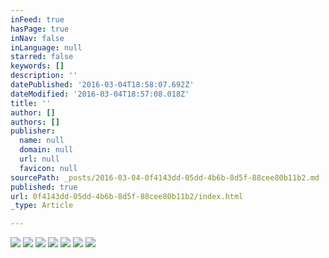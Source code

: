 ```yaml
---
inFeed: true
hasPage: true
inNav: false
inLanguage: null
starred: false
keywords: []
description: ''
datePublished: '2016-03-04T18:58:07.692Z'
dateModified: '2016-03-04T18:57:08.018Z'
title: ''
author: []
authors: []
publisher:
  name: null
  domain: null
  url: null
  favicon: null
sourcePath: _posts/2016-03-04-0f4143dd-05dd-4b6b-8d5f-88cee80b11b2.md
published: true
url: 0f4143dd-05dd-4b6b-8d5f-88cee80b11b2/index.html
_type: Article

---
```

![](https://the-grid-user-content.s3-us-west-2.amazonaws.com/bbff0e00-ce33-4691-8ec7-e0a3a78606e9.jpg)
![](https://the-grid-user-content.s3-us-west-2.amazonaws.com/0b41b96e-75f9-461e-b885-5b8f1f23d219.jpg)
![](https://the-grid-user-content.s3-us-west-2.amazonaws.com/d05b7587-3c5a-4dfe-8a29-bb29e2980935.jpg)
![](https://the-grid-user-content.s3-us-west-2.amazonaws.com/3ee13924-ff70-46db-8c00-94171b699db1.jpg)
![](https://the-grid-user-content.s3-us-west-2.amazonaws.com/796badff-1b75-44cd-8bf2-c0bf870956c9.jpg)
![](https://the-grid-user-content.s3-us-west-2.amazonaws.com/43f5e307-c999-4d71-b977-39d780de1720.jpg)
![](https://the-grid-user-content.s3-us-west-2.amazonaws.com/e6dc7cfc-661a-44fe-8f73-f0f937f7478b.jpg)
